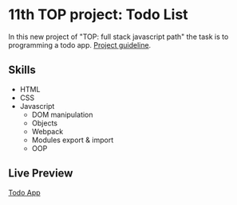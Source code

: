 # 11th TOP project: Todo List
In this new project of "TOP: full stack javascript path" the task is to programming a todo app. [Project guideline](https://www.theodinproject.com/lessons/node-path-javascript-todo-list).

## Skills
- HTML
- CSS
- Javascript
    - DOM manipulation
    - Objects
    - Webpack
    - Modules export & import
    - OOP

## Live Preview
[Todo App](https://jorgelg3.github.io/TheOdinProject/011-todo-list/dist)